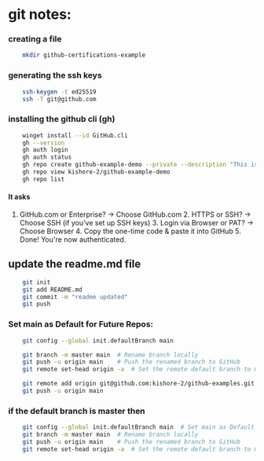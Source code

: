 # git notes:

### creating a file

```bash
    mkdir github-certifications-example
```

### generating the ssh keys

```bash
    ssh-keygen -t ed25519
    ssh -T git@github.com
```

### installing the github cli (gh)

```bash
    winget install --id GitHub.cli
    gh --version
    gh auth login
    gh auth status
    gh repo create github-example-demo --private --description "This is my GitHub CLI repo"
    gh repo view kishore-2/github-example-demo
    gh repo list

```

#### It asks

1. GitHub.com or Enterprise? → Choose GitHub.com
2️. HTTPS or SSH? → Choose SSH (if you’ve set up SSH keys)
3️. Login via Browser or PAT? → Choose Browser
4️. Copy the one-time code & paste it into GitHub
5️. Done! You're now authenticated.

## update the readme.md file

```bash
    git init
    git add README.md
    git commit -m "readme updated"
    git push
```

### Set main as Default for Future Repos:

```bash
    git config --global init.defaultBranch main

    git branch -m master main  # Rename branch locally
    git push -u origin main    # Push the renamed branch to GitHub
    git remote set-head origin -a  # Set the remote default branch to main

```
```bash
    git remote add origin git@github.com:kishore-2/github-examples.git
    git push -u origin main 
```

### if the default branch is master then

```bash
    git config --global init.defaultBranch main  # Set main as Default for Future Repos
    git branch -m master main  # Rename branch locally
    git push -u origin main    # Push the renamed branch to GitHub
    git remote set-head origin -a  # Set the remote default branch to main
```
